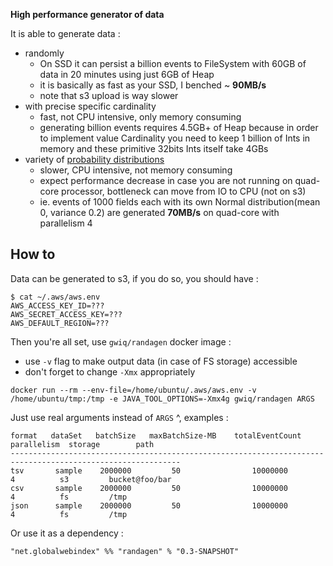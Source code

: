 **High performance generator of data**

It is able to generate data :
 - randomly
    - On SSD it can persist a billion events to FileSystem with 60GB of data in 20 minutes using just 6GB of Heap 
    - it is basically as fast as your SSD, I benched ~ **90MB/s** 
    - note that s3 upload is way slower
 - with precise specific cardinality
    - fast, not CPU intensive, only memory consuming 
    - generating billion events requires 4.5GB+ of Heap because in order to implement value Cardinality you need to
      keep 1 billion of Ints in memory and these primitive 32bits Ints itself take 4GBs
 - variety of [probability distributions](https://commons.apache.org/proper/commons-math/userguide/distribution.html)
    - slower, CPU intensive, not memory consuming
    - expect performance decrease in case you are not running on quad-core processor, bottleneck can move from IO to CPU (not on s3)
    - ie. events of 1000 fields each with its own Normal distribution(mean 0, variance 0.2) are generated **70MB/s** on quad-core with parallelism 4   
 
## How to

Data can be generated to s3, if you do so, you should have :
```
$ cat ~/.aws/aws.env 
AWS_ACCESS_KEY_ID=???
AWS_SECRET_ACCESS_KEY=???
AWS_DEFAULT_REGION=???
```

Then you're all set, use `gwiq/randagen` docker image : 
 - use `-v` flag to make output data (in case of FS storage) accessible 
 - don't forget to change `-Xmx` appropriately 

```
docker run --rm --env-file=/home/ubuntu/.aws/aws.env -v /home/ubuntu/tmp:/tmp -e JAVA_TOOL_OPTIONS=-Xmx4g gwiq/randagen ARGS
```

Just use real arguments instead of `ARGS` ^, examples :
```
format   dataSet   batchSize   maxBatchSize-MB    totalEventCount  parallelism  storage        path
------------------------------------------------------------------------------------------------------------
tsv       sample    2000000         50                10000000         4          s3         bucket@foo/bar
csv       sample    2000000         50                10000000         4          fs         /tmp
json      sample    2000000         50                10000000         4          fs         /tmp
```

Or use it as a dependency : 

```
"net.globalwebindex" %% "randagen" % "0.3-SNAPSHOT"
```